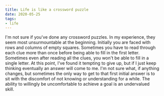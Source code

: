 ```yaml
---
title: Life is like a crossword puzzle
date: 2020-05-25
tags:
- life
---
```


I'm not sure if you've done any crossword puzzles. In my experience, they seem most unsurmountable at the beginning. Initially you are faced with rows and columns of empty squares. Sometimes you have to read through each clue more than once before being able to fill in the first letter. Sometimes even after reading all the clues, you won't be able to fill in a single letter. At this point, I've found it tempting to give up, but if I just keep thinking eventually an answer will come to me. I'm not sure what, if anything changes, but sometimes the only way to get to that first initial answer is to sit with the discomfort of not knowing or understanding for a while. The ability to willingly be uncomfortable to achieve a goal is an undervalued skill.